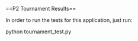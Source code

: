 ==P2 Tournament Results==

In order to run the tests for this application, just run:

python tournament_test.py
